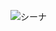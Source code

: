 ![シーナ](https://static.wikia.nocookie.net/moana/images/d/d6/Sina.png/revision/latest?cb=20160917204744)